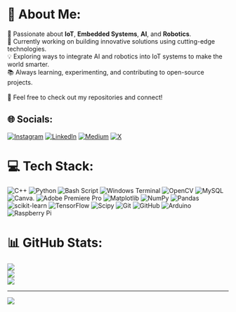 # 💫 About Me:
🚀 Passionate about **IoT**, **Embedded Systems**, **AI**, and **Robotics**.<br>
🔧 Currently working on building innovative solutions using cutting-edge technologies. <br> 
💡 Exploring ways to integrate AI and robotics into IoT systems to make the world smarter.  <br>
📚 Always learning, experimenting, and contributing to open-source projects.<br>  
🔗 Feel free to check out my repositories and connect!<br>

## 🌐 Socials:
[![Instagram](https://img.shields.io/badge/Instagram-%23E4405F.svg?logo=Instagram&logoColor=white)](https://instagram.com/charles_shaju) [![LinkedIn](https://img.shields.io/badge/LinkedIn-%230077B5.svg?logo=linkedin&logoColor=white)](https://linkedin.com/in/charles-shaju) [![Medium](https://img.shields.io/badge/Medium-12100E?logo=medium&logoColor=white)](https://medium.com/@charles-shaju) [![X](https://img.shields.io/badge/X-black.svg?logo=X&logoColor=white)](https://x.com/Mr__CS) 

# 💻 Tech Stack:
![C++](https://img.shields.io/badge/c++-%2300599C.svg?style=for-the-badge&logo=c%2B%2B&logoColor=white) ![Python](https://img.shields.io/badge/python-3670A0?style=for-the-badge&logo=python&logoColor=ffdd54) ![Bash Script](https://img.shields.io/badge/bash_script-%23121011.svg?style=for-the-badge&logo=gnu-bash&logoColor=white) ![Windows Terminal](https://img.shields.io/badge/Windows%20Terminal-%234D4D4D.svg?style=for-the-badge&logo=windows-terminal&logoColor=white) ![OpenCV](https://img.shields.io/badge/opencv-%23white.svg?style=for-the-badge&logo=opencv&logoColor=white) ![MySQL](https://img.shields.io/badge/mysql-4479A1.svg?style=for-the-badge&logo=mysql&logoColor=white) ![Canva](https://img.shields.io/badge/Canva-%2300C4CC.svg?style=for-the-badge&logo=Canva&logoColor=white). ![Adobe Premiere Pro](https://img.shields.io/badge/Adobe%20Premiere%20Pro-9999FF.svg?style=for-the-badge&logo=Adobe%20Premiere%20Pro&logoColor=white) ![Matplotlib](https://img.shields.io/badge/Matplotlib-%23ffffff.svg?style=for-the-badge&logo=Matplotlib&logoColor=black) ![NumPy](https://img.shields.io/badge/numpy-%23013243.svg?style=for-the-badge&logo=numpy&logoColor=white) ![Pandas](https://img.shields.io/badge/pandas-%23150458.svg?style=for-the-badge&logo=pandas&logoColor=white) ![scikit-learn](https://img.shields.io/badge/scikit--learn-%23F7931E.svg?style=for-the-badge&logo=scikit-learn&logoColor=white) ![TensorFlow](https://img.shields.io/badge/TensorFlow-%23FF6F00.svg?style=for-the-badge&logo=TensorFlow&logoColor=white) ![Scipy](https://img.shields.io/badge/SciPy-%230C55A5.svg?style=for-the-badge&logo=scipy&logoColor=%white) ![Git](https://img.shields.io/badge/git-%23F05033.svg?style=for-the-badge&logo=git&logoColor=white) ![GitHub](https://img.shields.io/badge/github-%23121011.svg?style=for-the-badge&logo=github&logoColor=white) ![Arduino](https://img.shields.io/badge/-Arduino-00979D?style=for-the-badge&logo=Arduino&logoColor=white) ![Raspberry Pi](https://img.shields.io/badge/-Raspberry_Pi-C51A4A?style=for-the-badge&logo=Raspberry-Pi)
# 📊 GitHub Stats:
![](https://github-readme-stats.vercel.app/api?username=charles-shaju&theme=dark&hide_border=false&include_all_commits=true&count_private=true)<br/>
![](https://github-readme-streak-stats.herokuapp.com/?user=charles-shaju&theme=dark&hide_border=false)<br/>
![](https://github-readme-stats.vercel.app/api/top-langs/?username=charles-shaju&theme=dark&hide_border=false&include_all_commits=true&count_private=true&layout=compact)

---
[![](https://visitcount.itsvg.in/api?id=charles-shaju&icon=6&color=0)](https://visitcount.itsvg.in)

<!-- Proudly created with GPRM ( https://gprm.itsvg.in ) -->
